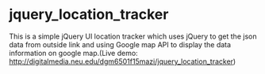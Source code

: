 # jquery_location_tracker
This is a simple jQuery UI location tracker which uses jQuery to get the json data from outside link and using Google map API to display the data information on google map.(Live demo: http://digitalmedia.neu.edu/dgm6501f15mazi/jquery_location_tracker)
